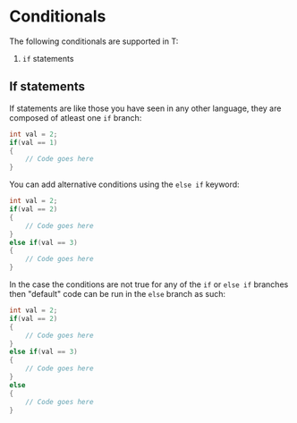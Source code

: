 Conditionals
============

The following conditionals are supported in T:

1. `if` statements

## If statements

If statements are like those you have seen in any other language, they are composed of atleast one `if` branch:

```d
int val = 2;
if(val == 1)
{
    // Code goes here
}
```

You can add alternative conditions using the `else if` keyword:

```d
int val = 2;
if(val == 2)
{
    // Code goes here
}
else if(val == 3)
{
    // Code goes here
}
```

In the case the conditions are not true for any of the `if` or `else if` branches then "default" code can be run in the `else` branch as such:

```d
int val = 2;
if(val == 2)
{
    // Code goes here
}
else if(val == 3)
{
    // Code goes here
}
else
{
    // Code goes here
}
```